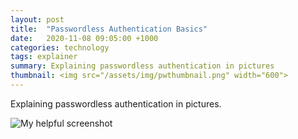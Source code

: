 ```yaml
---
layout: post
title:  "Passwordless Authentication Basics"
date:   2020-11-08 09:05:00 +1000
categories: technology
tags: explainer
summary: Explaining passwordless authentication in pictures
thumbnail: <img src="/assets/img/pwthumbnail.png" width="600">
---
```


Explaining passwordless authentication in pictures.

![My helpful screenshot][notes]


[notes]: /assets/img/passwordless.png
